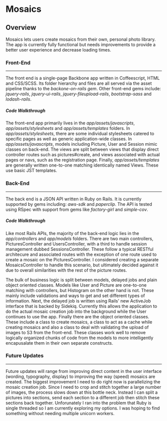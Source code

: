 # Mosaics

## Overview
Mosaics lets users create mosaics from their own, personal photo library. The app is currently fully functional but needs improvements to provide a better user experience and decrease loading times.

### Front-End
----------------
The front end is a single-page Backbone app written in Coffeescript, HTML and CSS/SCSS. Its folder hierarchy and files are all served via the asset pipeline thanks to the _backone-on-rails gem_. Other front-end gems include: _jquery-rails_, _jquery-ui-rails_, _jquery-fileupload-rails_, _bootstrap-sass_ and _lodash-rails_. 

##### Code Walkthrough

The front-end app primarily lives in the _app/assets/javascripts_, _app/assets/stylesheets_ and _app/assets/templates_   folders. In _app/assets/stylesheets_, there are some individual stylesheets catered to specific pages as well as generic application-wide classes. In _app/assets/javascripts_, models including Picture, User and Session mimic classes on back-end. The views are split between views that display direct controller routes such as pictures#create, and views associated with actual pages or navs, such as the registration page. Finally, _app/assets/templates_ are generally written one-to-one matching identically named Views. These use basic JST templates.


### Back-End
----------------
The back end is a JSON API written in Ruby on Rails. It is currently supported by gems including: _aws-sdk_ and _paperclip_. The API is tested using RSpec with support from gems like _factory-girl_ and _simple-cov_. 

##### Code Walkthrough

Like most Rails APIs, the majority of the back-end logic lies in the _app/controllers_ and _app/models_ folders. There are two main controllers, PicturesController and UsersController, with a third to handle session management dubbed SessionsController. These follow a typical RESTful architecure and associated routes with the exception of one route used to create a mosaic on the PicturesController. I considered creating a separate MosaicsController to handle this scenario, but ultimately decided against it due to overall similarities with the rest of the picture routes. 

The bulk of business logic is split between models, delayed jobs and plain object oriented classes. Models like User and Picture are one-to-one matching with controllers, but Histogram on the other hand is not. These mainly include validations and ways to get and set different types of information. Next, the delayed job is written using Rails' new ActiveJob interface that is backed by Sidekiq. Currently this allows the application to do the actual mosaic creation job into the background while the User continues to use the app. Finally there are the object oriented classes. These include a class to create mosaics, a class to act as a cache while creating mosaics and also a class to deal with validating the upload of images to S3 from the front-end. These classes work well to remove logically organized chunks of code from the models to more intelligently encapusalate them in their own separate constructs.


### Future Updates
----------------
Future updates will range from improving direct content in the user interface (wording, typography, display) to improving the way (speed) mosaics are created. The biggest improvement I need to do right now is parallelizing the mosaic creation job. Since I need to crop and stitch together a large number of images, the process slows down at this bottle neck. Instead I can split a pictures into sections, send each section to a different job then stitch these sections back together. Unforunately I ran into the problem that Ruby is single threaded so I am currently exploring my options. I was hoping to find something without needing multiple unicorn workers.
